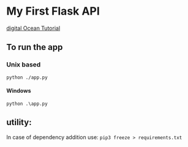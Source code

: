 # My First Flask API

[digital Ocean Tutorial](https://www.digitalocean.com/community/tutorials/processing-incoming-request-data-in-flask)

## To run the app

### Unix based

`python ./app.py`

#### Windows

`python .\app.py`

## utility:

In case of dependency addition use:
 `pip3 freeze > requirements.txt`
